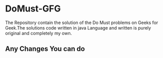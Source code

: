 # DoMust-GFG
The Repository contain the solution of the Do Must problems on Geeks for Geek.The solutions code written in java Language and written is purely original and completely my own.

## Any Changes You can do 
